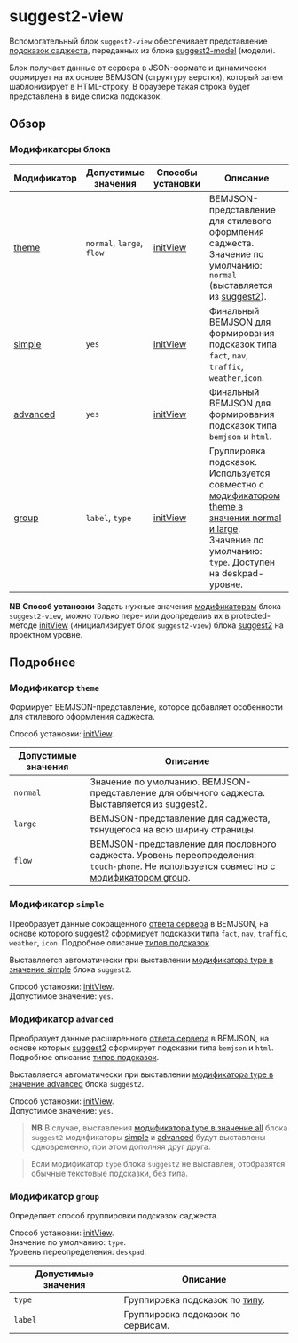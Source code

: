 # suggest2-view

Вспомогательный блок `suggest2-view` обеспечивает представление [подсказок саджеста](../suggest2/suggest2.ru.md), переданных из блока [suggest2-model](../suggest2-model/suggest2-model.ru.md) (модели).

Блок получает данные от сервера в JSON-формате и динамически формирует на их основе BEMJSON (структуру верстки), который затем шаблонизирует в HTML-строку. В браузере такая строка будет представлена в виде списка подсказок.

## Обзор

<a name="mods"></a>
### Модификаторы блока

| Модификатор              | Допустимые значения        | Способы установки | Описание |
| ------------------------ | -------------------------- | ------------------| ---------|
| [theme](#mods-theme)     | `normal`, `large`, `flow`  | [initView](#method)| BEMJSON-представление для стилевого оформления саджеста. Значение по умолчанию: `normal` (выставляется из [suggest2](../suggest2/suggest2.ru.md)).|
|[simple](#mods-simple)    | `yes`                      | [initView](#metod) | Финальный BEMJSON для формирования подсказок типа `fact`, `nav`, `traffic`, `weather`,`icon`.
|[advanced](#mods-advanced)| `yes`                      | [initView](#method) | Финальный BEMJSON для формирования подсказок типа `bemjson` и `html`.|
| [group](#mods-group)     | `label`, `type`            | [initView](#method) | Группировка подсказок. Используется совместно с [модификатором theme в значении normal и large](#mods-theme). Значение по умолчанию: `type`. Доступен на deskpad-уровне. |

<a name="method"></a>
**NB** **Способ установки**
Задать нужные значения [модификаторам](#mods) блока `suggest2-view`, можно только пере- или доопределив их в protected-методе [initView](https://github.yandex-team.ru/lego/islands/tree/dev/common.blocks/suggest2/suggest2.js#L232) (инициализирует блок `suggest2-view`) блока [suggest2](../suggest2/suggest2.ru.md) на проектном уровне.


## Подробнее

<a name="mods-theme"></a>
### Модификатор `theme`

<!--- `flow` - `touch-phone`-конструктор BEMJSON-представления для пословного саджеста.B-->

Формирует BEMJSON-представление, которое добавляет особенности для стилевого оформления саджеста.

Способ установки: [initView](#metod).<br>

| Допустимые значения | Описание                           |
| ------------------- | ---------------------------------- |
| `normal`            | Значение по умолчанию. BEMJSON-представление для обычного саджеста. Выставляется из [suggest2](../suggest2/suggest2.ru.md). |
| `large`             | BEMJSON-представление для саджеста, тянущегося на всю ширину страницы. |
| `flow`              | BEMJSON-представление для пословного саджеста. Уровень переопределения: `touch-phone`. Не используется совместно с [модификатором group](#mods-group). |


<a name="mods-simple"></a>
### Модификатор `simple`

Преобразует данные сокращенного [ответа сервера](https://beta.wiki.yandex-team.ru/YandexMobile/Browser/Product/suggest/SuggestStructure/#otvet) в BEMJSON, на основе которого [suggest2](../suggest2/suggest2.ru.md) сформирует подсказки типа `fact`, `nav`, `traffic`, `weather`, `icon`.
Подробное описание [типов подсказок](../suggest2/suggest2.ru.md#mods-type).

Выставляется автоматически при выставлении [модификатора type в значение simple](../suggest2/suggest2.ru.md#mods-type) блока `suggest2`.

Способ установки: [initView](#method).<br>
Допустимое значение: `yes`.

<a name="mods-advanced"></a>
### Модификатор `advanced`

Преобразует данные расширенного [ответа сервера](https://beta.wiki.yandex-team.ru/YandexMobile/Browser/Product/suggest/SuggestStructure/#otvet) в BEMJSON, на основе которых [suggest2](../suggest2/suggest2.ru.md) сформирует подсказки типа `bemjson` и `html`. Подробное описание [типов подсказок](../suggest2/suggest2.ru.md#mods-type).

Выставляется автоматически при выставлении [модификатора type в значение advanced](../suggest2/suggest2.ru.md#mods-type) блока `suggest2`.

Способ установки: [initView](#method).<br>
Допустимое значение: `yes`.


> **NB**  В случае, выставления [модификатора type в значение all](../suggest2/suggest2.ru.md#mods-type) блока `suggest2` модификаторы [simple](#mods-simple) и [advanced](#mods-advanced) будут выставлены одновременно, при этом дополняя друг друга.

> Если модификатор `type` блока `suggest2` не выставлен, отобразятся обычные текстовые подсказки, без типа.

<a name="mods-theme"></a>
### Модификатор `group`

Определяет способ группировки подсказок саджеста.

Способ установки: [initView](#method).<br>
Значение по умолчанию: `type`.<br>
Уровень переопределения: `deskpad`.

| Допустимые значения | Описание |
| ------------------- | ---------|
| `type`              | Группировка подсказок по [типу](https://beta.wiki.yandex-team.ru/serp/suggest/html-items/#avtodopolneniedljatachejjtapaxed). |
| `label`             | Группировка подсказок по сервисам. |
